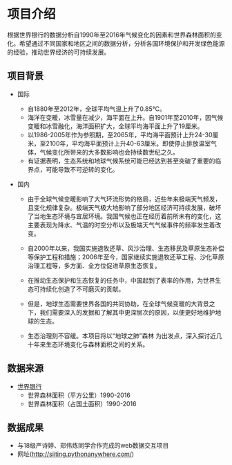 # 项目介绍
  根据世界银行的数据分析自1990年至2016年气候变化的因素和世界森林面积的变化。希望通过不同国家和地区之间的数据分析，分析各国环境保护和开发绿色能源的经验，推动世界经济的可持续发展。


## 项目背景

- 国际
  - 自1880年至2012年，全球平均气温上升了0.85℃。
  - 海洋在变暖，冰雪量在减少，海平面在上升。自1901年至2010年，因气候变暖和冰雪融化，海洋面积扩大，全球平均海平面上升了19厘米。
  - 以1986-2005年作为参照期，至2065年，平均海平面预计上升24-30厘米，至2100年，平均海平面预计上升40-63厘米。即使停止排放温室气体，气候变化所带来的大多数影响也会持续数世纪之久。
  - 有证据表明，生态系统和地球气候系统可能已经达到甚至突破了重要的临界点，可能导致不可逆转的变化。

- 国内
  - 由于全球气候变暖影响了大气环流形势的格局，近些年来极端天气频发，且变化规律复杂。极端天气极大地影响了部分地区经济可持续发展，破坏了当地生态环境与宜居环境。我国气候也正在经历着前所未有的变化，这主要表现为降水、气温的时空分布以及极端天气气候事件的频率发生着改变。

  - 自2000年以来，我国实施退牧还草、风沙治理、生态移民及草原生态补偿等保护工程和措施；2006年至今，国家继续实施退牧还草工程、沙化草原治理工程等，多方面、全方位促进草原生态恢复。
  - 在推动生态保护和生态恢复的任务中，中国起到了表率的作用，为世界生态可持续化创造了不可磨灭的贡献。
  - 但是，地球生态需要世界各国的共同协助，在全球气候变暖的大背景之下，我们需要深入的发掘和了解其中更深层次的原因，以便更好地维护地球的生态。
  - 生态治理刻不容缓。本项目将以“地球之肺”森林 为出发点，深入探讨近几十年来生态环境变化与森林面积之间的关系。


## 数据来源
- [世界银行](https://data.worldbank.org.cn/)
  - 世界森林面积（平方公里）1990-2016
  - 世界森林面积（占国土面积）1990-2016
  

## 数据成果

- 与18级严诗婷、郑伟炼同学合作完成的web数据交互项目
- 网址(http://siiting.pythonanywhere.com/)
